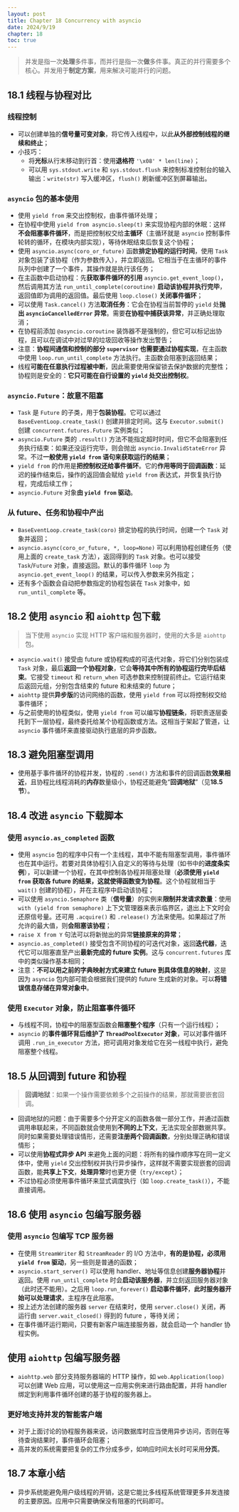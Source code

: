 ```yaml
---
layout: post
title: Chapter 18 Concurrency with asyncio
date: 2024/9/19
chapter: 18
toc: true
---
```


> 并发是指一次**处理**多件事，而并行是指一次**做**多件事。真正的并行需要多个核心。并发用于**制定方案**，用来解决可能并行的问题。

## 18.1 线程与协程对比

### 线程控制

- 可以创建单独的**信号量可变对象**，将它传入线程中，以此**从外部控制线程的继续和终止**；
- 小技巧：
    - 将**光标**从行末移动到行首：使用**退格符** `'\x08' * len(line)`；
    - 可以用 `sys.stdout.write` 和 `sys.stdout.flush` 来控制标准控制台的输入输出：`write(str)` 写入缓冲区，`flush()` 刷新缓冲区到屏幕输出。

###  `asyncio` 包的基本使用

- 使用 `yield from` 来交出控制权，由事件循环处理；
- 在协程中使用 `yield from asyncio.sleep(t)` 来实现协程内部的休眠：这样**不会阻塞事件循环**，而是把控制权交给**主循环**（主循环就是 `asyncio` 控制事件轮转的循环，在模块内部实现），等待休眠结束后恢复这个协程；
- 使用 `asyncio.async(coro_or_future)` 函数**排定协程的运行时间**，使用 `Task` 对象包装了该协程（作为参数传入），并立即返回。它相当于在主循环的事件队列中创建了一个事件，其操作就是执行该任务；
- 在主函数中启动协程：先**获取事件循环的引用** `asyncio.get_event_loop()`，然后调用其方法 `run_until_complete(coroutine)` **启动该协程并执行完毕**，返回值即为调用的返回值。最后使用 `loop.close()` **关闭事件循环**；
- 可以使用 `Task.cancel()` 方法**取消任务**：它会在协程当前暂停的 `yield` 处**抛出 `asyncioCancelledError` 异常**。需要**在协程中捕获该异常**，并正确处理取消；
- 在协程前添加 `@asyncio.coroutine` 装饰器不是强制的，但它可以标记出协程，且可以在调试中对过早的垃圾回收等操作发出警告；
- 注意：**协程间通信和控制的部分 `supervisor` 也需要通过协程实现**，在主函数中使用 `loop.run_until_complete` 方法执行。主函数会阻塞到返回结果；
- 线程**可能在任意执行过程被中断**，因此需要使用保留锁去保护数据的完整性；协程则是安全的：**它只可能在自行设置的 `yield` 处交出控制权**。

### `asyncio.Future`：故意不阻塞

- `Task` 是 `Future` 的子类，用于**包装协程**。它可以通过 `BaseEventLoop.create_task()` 创建并排定时间。这与 `Executor.submit()` 创建 `concurrent.futures.Future` 实例类似；
- `asyncio.Future` 类的 `.result()` 方法不能指定超时时间，但它不会阻塞到任务执行结束：如果还没运行完毕，则会抛出 `asyncio.InvalidStateError` 异常。不过**一般使用 `yield from` 语句来获取运行的结果**；
- `yield from` 的作用是**把控制权还给事件循环**。它的**作用等同于回调函数**：延迟的操作结束后，操作的返回值会赋给 `yield from` 表达式，并恢复执行协程，完成后续工作；
- `asyncio.Future` 对象**由 `yield from` 驱动**。

### 从 future、任务和协程中产出

- `BaseEventLoop.create_task(coro)` 排定协程的执行时间，创建一个 `Task` 对象并返回；
- `asyncio.async(coro_or_future, *, loop=None)` 可以利用协程创建任务（使用上面的 `create_task` 方法），返回得到的 `Task` 对象。也可以接受 `Task`/`Future` 对象，直接返回。默认的事件循环 `loop` 为 `asyncio.get_event_loop()` 的结果，可以传入参数来另外指定；
- 还有多个函数会自动把参数指定的协程包装在 `Task` 对象中，如 `run_until_complete` 等。

## 18.2 使用 `asyncio` 和 `aiohttp` 包下载

> 当下使用 `asyncio` 实现 HTTP 客户端和服务器时，使用的大多是 `aiohttp` 包。

- `asyncio.wait()` 接受由 future 或协程构成的可迭代对象，将它们分别包装成 `Task` 对象，最后**返回一个协程对象**，它会**等待其中所有的协程运行完毕后结束**。它接受 `timeout` 和 `return_when` 可选参数来控制提前终止。它运行结束后返回元组，分别包含结束的 future 和未结束的 future；
- `aiohttp` 提供**异步版**的访问网络的函数，使用 `yield from` 可以将控制权交给事件循环；
- 与之前使用的协程类似，使用 `yield from` 可以编写**协程链条**，将职责逐层委托到下一层协程，最终委托给某个协程函数或方法。这相当于架起了管道，让 `asyncio` 事件循环来直接驱动执行底层的异步函数。

## 18.3 避免阻塞型调用

- 使用基于事件循环的协程并发，协程的 `.send()` 方法和事件的回调函数**效果相近**，且协程比线程消耗的**内存**数量级小，协程还能避免“**回调地狱**”（见**18.5 节**）。

## 18.4 改进 `asyncio` 下载脚本

### 使用 `asyncio.as_completed` 函数

- 使用 `asyncio` 包的程序中只有一个主线程，其中不能有阻塞型调用，事件循环也在其中运行。若要对具体协程引入自定义的等待与处理（如书中的**进度条实例**），可以新建一个协程，在其中控制各协程并阻塞处理（**必须使用 `yield from` 获取各 future 的结果，这就使得函数变为协程**。这个协程就相当于 `wait()` 创建的协程），并在主程序中启动该协程；
- 可以使用 `asyncio.Semaphore` 类（**信号量**）的实例来**限制并发请求数量**：使用 `with (yield from semaphore)` 上下文管理器来表示临界区，退出上下文时会还原信号量。还可用 `.acquire()` 和 `.release()` 方法来使用。如果超过了所允许的最大值，则**会阻塞该协程**；
- `raise X from Y` 句法可以将新抛出的异常**链接原来的异常**；
- `asyncio.as_completed()` 接受包含不同协程的可迭代对象，返回**迭代器**，迭代它可以阻塞直至产出**最新完成的 future 实例**。这与 `concurrent.futures` 库中的类似操作基本相同；
- 注意：**不可以用之前的字典映射方式来建立 future 到具体信息的映射**，这是因为 `asyncio` 包内部可能会根据我们提供的 future 生成新的对象。可以**将错误信息存储在异常对象中**。

### 使用 `Executor` 对象，防止阻塞事件循环

- 与线程不同，协程中的阻塞型函数会**阻塞整个程序**（只有一个运行线程）；
- `asyncio` 的**事件循环背后维护了 `ThreadPoolExecutor` 对象**，可以对事件循环调用 `.run_in_executor` 方法，把可调用对象发给它在另一线程中执行，避免阻塞整个线程。

## 18.5 从回调到 future 和协程

> **回调地狱**：如果一个操作需要依赖多个之前操作的结果，那就需要嵌套回调。

- 回调地狱的问题：由于需要多个分开定义的函数各做一部分工作，并通过函数调用串联起来，不同函数就会使用到**不同的上下文**，无法实现全部数据共享。同时如果需要处理错误情形，还需要**注册两个回调函数**，分别处理正确和错误情形；
- 可以使用**协程式异步 API** 来避免上面的问题：将所有的操作顺序写在同一定义体中，使用 `yield` 交出控制权并执行异步操作，这样就不需要实现嵌套的回调函数，能**共享上下文**，**处理异常**时也更方便（`try/except`）；
- 不过协程必须使用事件循环来显式调度执行（如 `loop.create_task()`），不能直接调用。

## 18.6 使用 `asyncio` 包编写服务器

### 使用 `asyncio` 包编写 TCP 服务器

- 在使用 `StreamWriter` 和 `StreamReader` 的 I/O 方法中，**有的是协程，必须用 `yield from` 驱动**，另一些则是普通的函数；
- `asyncio.start_server()` 可以使用 handler、地址等信息创建**服务器协程**并返回。使用 `run_until_complete` 时会**启动该服务器**，并立刻返回服务器对象（此时还不能用）。之后用 `loop.run_forever()` **启动事件循环**，**此时服务器开始可以处理请求**，主程序在此阻塞。
- 按上述方法创建的服务器 `server` 在结束时，使用 `server.close()` 关闭，再运行由 `server.wait_closed()` 得到的 future ，等待关闭；
- 在事件循环运行期间，只要有新客户端连接服务器，就会启动一个 handler 协程实例。

## 使用 `aiohttp` 包编写服务器

- `aiohttp.web` 部分支持服务器端的 HTTP 操作，如 `web.Application(loop)` 可以创建 Web 应用，可以使用这一应用实例来进行路由配置，并将 handler 绑定到利用事件循环创建的基于协程的服务器上。

### 更好地支持并发的智能客户端

- 对于上面讨论的协程服务器来说，访问数据库时应当使用异步访问，否则在等待查询结果时，事件循环会阻塞；
- 高并发的系统需要把复杂的工作分成多步，如响应时间太长时可采用**分页**。

## 18.7 本章小结

- 异步系统能避免用户级线程的开销，这是它能比多线程系统管理更多并发连接的主要原因。应用中只需要确保没有阻塞的代码即可。
